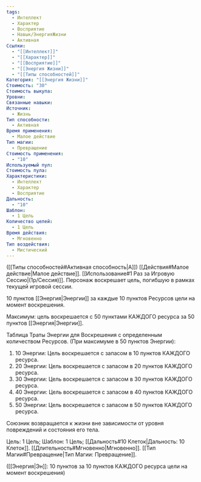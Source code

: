 ```yaml
---
tags:
  - Интеллект
  - Характер
  - Восприятие
  - Навык/ЭнергияЖизни
  - Активная
Ссылки:
  - "[[Интеллект]]"
  - "[[Характер]]"
  - "[[Восприятие]]"
  - "[[Энергия Жизни]]"
  - "[[Типы способностей]]"
Категория: "[[Энергия Жизни]]"
Стоимость: "30"
Стоимость выкупа: 
Уровни: 
Связанные навыки: 
Источник:
  - Жизнь
Тип способности:
  - Активная
Время применения:
  - Малое действие
Тип магии:
  - Превращение
Стоимость применения:
  - "10"
Используемый пул: 
Стоимость пула: 
Характеристики:
  - Интеллект
  - Характер
  - Восприятие
Дальность:
  - "10"
Шаблон:
  - 1 Цель
Количество целей:
  - 1 Цель
Время действия:
  - Мгновенно
Тип воздействия:
  - Мистический
---
```

([[Типы способностей#Активная способность|А]]) [[Действия#Малое действие|Малое действие]]. [[Использование#1 Раз за Игровую Сессию|(1р/Сессия)]]. Персонаж воскрешает цель, погибшую в рамках текущей игровой сессии.

10 пунктов [[Энергия|Энергии]] за каждые 10 пунктов Ресурсов цели на момент воскрешения. 

Максимум: цель воскрешается с 50 пунктами КАЖДОГО ресурса за 50 пунктов [[Энергия|Энергии]].

Таблица Траты Энергии для Воскрешения с определенным количеством Ресурсов.
(При максимуме в 50 пунктов Энергии):

1. 10 Энергии: Цель воскрешается с запасом в 10 пунктов КАЖДОГО ресурса.
2. 20 Энергии: Цель воскрешается с запасом в 20 пунктов КАЖДОГО ресурса.
3. 30 Энергии: Цель воскрешается с запасом в 30 пунктов КАЖДОГО ресурса.
4. 40 Энергии: Цель воскрешается с запасом в 40 пунктов КАЖДОГО ресурса.
5. 50 Энергии: Цель воскрешается с запасом в 50 пунктов КАЖДОГО ресурса.

Союзник возвращается к жизни вне зависимости от уровня повреждений и состояния его тела.

Цель: 1 Цель; Шаблон: 1 Цель; [[Дальность#10 Клеток|Дальность: 10 Клеток]]. [[Длительность#Мгновенно|Мгновенно]]. [[Тип Магии#Превращение|Тип Магии: Превращение]].

([[Энергия|Эн]]: 10 пунктов за 10 пунктов КАЖДОГО ресурса цели на момент воскрешения)